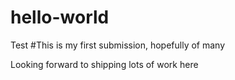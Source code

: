 # hello-world
Test
#This is my first submission, hopefully of many

Looking forward to shipping lots of work here 
